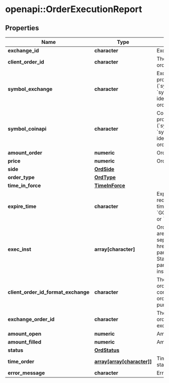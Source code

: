 # openapi::OrderExecutionReport

## Properties
Name | Type | Description | Notes
------------ | ------------- | ------------- | -------------
**exchange_id** | **character** | Exchange identifier. | 
**client_order_id** | **character** | The unique identifier of the order assigned by the client. | 
**symbol_exchange** | **character** | Exchange symbol. One of the properties (&#x60;symbol_exchange&#x60;, &#x60;symbol_coinapi&#x60;) is required to identify the market for the new order. | [optional] 
**symbol_coinapi** | **character** | CoinAPI symbol. One of the properties (&#x60;symbol_exchange&#x60;, &#x60;symbol_coinapi&#x60;) is required to identify the market for the new order. | [optional] 
**amount_order** | **numeric** | Order quantity. | 
**price** | **numeric** | Order price. | 
**side** | [**OrdSide**](OrdSide.md) |  | 
**order_type** | [**OrdType**](OrdType.md) |  | 
**time_in_force** | [**TimeInForce**](TimeInForce.md) |  | 
**expire_time** | **character** | Expiration time. Conditionaly required for orders with time_in_force &#x3D; &#x60;GOOD_TILL_TIME_EXCHANGE&#x60; or &#x60;GOOD_TILL_TIME_OEML&#x60;. | [optional] 
**exec_inst** | **array[character]** | Order execution instructions are documented in the separate section: &lt;a href&#x3D;\&quot;#oeml-order-params-exec\&quot;&gt;OEML / Starter Guide / Order parameters / Execution instructions&lt;/a&gt;  | [optional] 
**client_order_id_format_exchange** | **character** | The unique identifier of the order assigned by the client converted to the exchange order tag format for the purpose of tracking it. | 
**exchange_order_id** | **character** | The unique identifier of the order assigned by the exchange. | [optional] 
**amount_open** | **numeric** | Amount open | 
**amount_filled** | **numeric** | Amount filled | 
**status** | [**OrdStatus**](OrdStatus.md) |  | 
**time_order** | [**array[array[character]]**](array.md) | Timestamped history of order status changes. | 
**error_message** | **character** | Error message | [optional] 


